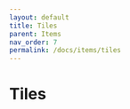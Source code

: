 ```yaml
---
layout: default
title: Tiles
parent: Items
nav_order: 7
permalink: /docs/items/tiles
---
```


# Tiles